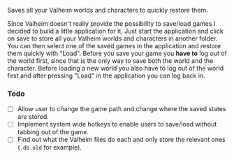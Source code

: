 Saves all your Valheim worlds and characters to quickly restore them.

Since Valheim doesn't really provide the possibility to save/load games I decided to build a little application for it. Just start the application and click on save to store all your Valheim worlds and characters in another folder. You can then select one of the saved games in the application and restore them quickly with "Load". Before you save your game you **have to** log out of the world first, since that is the only way to save both the world and the character. Before loading a new world you also have to log out of the world first and after pressing "Load" in the application you can log back in.

### Todo
- [ ] Allow user to change the game path and change where the saved states are stored.
- [ ] Implement system wide hotkeys to enable users to save/load without tabbing out of the game.
- [ ] Find out what the Valheim files do each and only store the relevant ones (`.db.old` for example).
